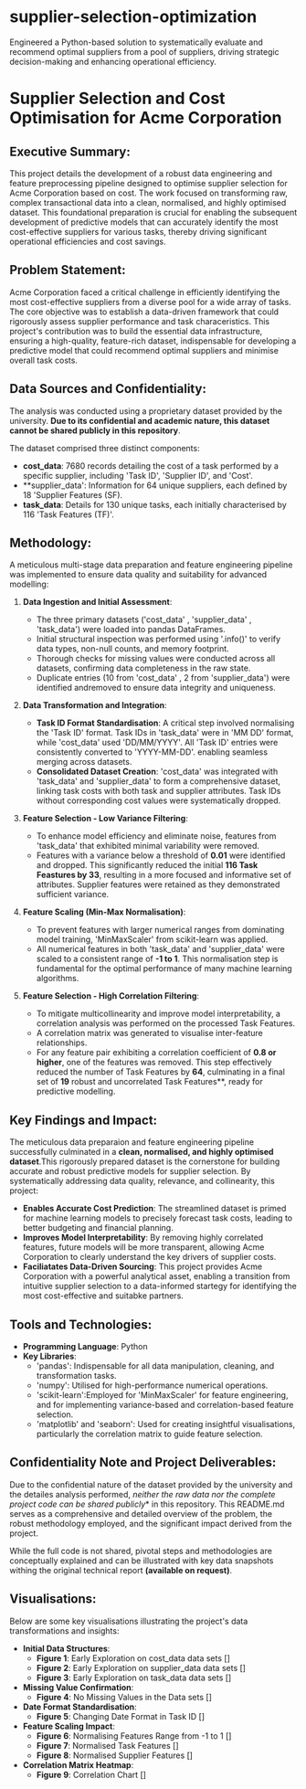 # supplier-selection-optimization
Engineered a Python-based solution to systematically evaluate and recommend optimal suppliers from a pool of suppliers, driving strategic decision-making and enhancing operational efficiency.

# Supplier Selection and Cost Optimisation for Acme Corporation

## Executive Summary:
This project details the development of a robust data engineering and feature preprocessing pipeline designed to optimise supplier selection for Acme Corporation based on cost. The work focused on transforming raw, complex transactional data into a clean, normalised, and highly optimised dataset. This foundational preparation is crucial for enabling the subsequent development of predictive models that can accurately identify the most cost-effective suppliers for various tasks, thereby driving significant operational efficiencies and cost savings. 

## Problem Statement:
Acme Corporation faced a critical challenge in efficiently identifying the most cost-effective suppliers from a diverse pool for a wide array of tasks. The core objective was to establish a data-driven framework that could rigorously assess supplier performance and task characeristics. This project's contribution was to build the essential data infrastructure, ensuring a high-quality, feature-rich dataset, indispensable for developing a predictive model that could recommend optimal suppliers and minimise overall task costs. 

## Data Sources and Confidentiality:
The analysis was conducted using a proprietary dataset provided by the university. **Due to its confidential and academic nature, this dataset cannot be shared publicly in this repository**. 

The dataset comprised three distinct components:
* **cost_data**: 7680 records detailing the cost of a task performed by a specific supplier, including 'Task ID', 'Supplier ID', and 'Cost'.
* **supplier_data': Information for 64 unique suppliers, each defined by 18 'Supplier Features (SF).
* **task_data**: Details for 130 unique tasks, each initially characterised by 116 'Task Features (TF)'.

## Methodology:
A meticulous multi-stage data preparation and feature engineering pipeline was implemented to ensure data quality and suitability for advanced modelling:
1. **Data Ingestion and Initial Assessment**:
   * The three primary datasets ('cost_data' , 'supplier_data' , 'task_data') were loaded into pandas DataFrames.
   * Initial structural inspection was performed using '.info()' to verify data types, non-null counts, and memory footprint.
   * Thorough checks for missing values were conducted across all datasets, confirming data completeness in the raw state.
   * Duplicate entries (10 from 'cost_data' , 2 from 'supplier_data') were identified andremoved to ensure data integrity and uniqueness.

2. **Data Transformation and Integration**:
   * **Task ID Format Standardisation**: A critical step involved normalising the 'Task ID' format. Task IDs in 'task_data' were in 'MM DD' format, while 'cost_data' used 'DD/MM/YYYY'. All 'Task ID' entries were consistently converted to 'YYYY-MM-DD'. enabling seamless merging across datasets.
   * **Consolidated Dataset Creation**: 'cost_data' was integrated with 'task_data' and 'supplier_data' to form a comprehensive dataset, linking task costs with both task and supplier attributes. Task IDs without corresponding cost values were systematically dropped.

3. **Feature Selection - Low Variance Filtering**:
   * To enhance model efficiency and eliminate noise, features from 'task_data' that exhibited minimal variability were removed.
   * Features with a variance below a threshold of **0.01** were identified and dropped. This significantly reduced the initial **116 Task Feastures by 33**, resulting in a more focused and informative set of attributes. Supplier features were retained as they demonstrated sufficient variance.

4. **Feature Scaling (Min-Max Normalisation)**:
   * To prevent features with larger numerical ranges from dominating model training, 'MinMaxScaler' from scikit-learn was applied.
   * All numerical features in both 'task_data' and 'supplier_data' were scaled to a consistent range of **-1 to 1**. This normalisation step is fundamental for the optimal performance of many machine learning algorithms.

5. **Feature Selection - High Correlation Filtering**:
   * To mitigate multicollinearity and improve model interpretability, a correlation analysis was performed on the processed Task Features.
   * A correlation matrix was generated to visualise inter-feature relationships.
   * For any feature pair exhibiting a correlation coefficient of **0.8 or higher**, one of the features was removed. This step effectively reduced the number of Task Features by **64**, culminating in a final set of **19** robust and uncorrelated Task Features**, ready for predictive modelling.

## Key Findings and Impact:
The meticulous data preparaion and feature engineering pipeline successfully culminated in a **clean, normalised, and highly optimised dataset**.This rigorously prepared dataset is the cornerstone for building accurate and robust predictive models for supplier selection. By systematically addressing data quality, relevance, and collinearity, this project:
* **Enables Accurate Cost Prediction**: The streamlined dataset is primed for machine learning models to precisely forecast task costs, leading to better budgeting and financial planning.
* **Improves Model Interpretability**: By removing highly correlated features, future models will be more transparent, allowing Acme Corporation to clearly understand the key drivers of supplier costs.
* **Faciliatates Data-Driven Sourcing**: This project provides Acme Corporation with a powerful analytical asset, enabling a transition from intuitive supplier selection to a data-informed startegy for identifying the most cost-effective and suitabke partners.

## Tools and Technologies:
* **Programming Language**: Python
* **Key Libraries**:
  * 'pandas': Indispensable for all data manipulation, cleaning, and transformation tasks.
  * 'numpy': Utilised for high-performance numerical operations.
  * 'scikit-learn':Employed for 'MinMaxScaler' for feature engineering, and for implementing variance-based and correlation-based feature selection.
  * 'matplotlib' and 'seaborn': Used for creating insightful visualisations, particularly the correlation matrix to guide feature selection.

## Confidentiality Note and Project Deliverables:
Due to the confidential nature of the dataset provided by the university and the detailes analysis performed, *neither the raw data nor the complete project code can be shared publicly** in this repository. This README.md serves as a comprehensive and detailed overview of the problem, the robust methodology employed, and the significant impact derived from the project. 

While the full code is not shared, pivotal steps and methodologies are conceptually explained and can be illustrated with key data snapshots withing the original technical report **(available on request)**.

## Visualisations:

Below are some key visualisations illustrating the project's data transformations and insights:

* **Initial Data Structures**:
  * **Figure 1**: Early Exploration on cost_data data sets []
  * **Figure 2**: Early Exploration on supplier_data data sets []
  * **Figure 3**: Early Exploration on task_data data sets []
* **Missing Value Confirmation**:
  * **Figure 4**: No Missing Values in the Data sets []
* **Date Format Standardisation**:
  * **Figure 5**: Changing Date Format in Task ID []
* **Feature Scaling Impact**:
  * **Figure 6**: Normalising Features Range from -1 to 1 []
  * **Figure 7**: Normalised Task Features []
  * **Figure 8**: Normalised Supplier Features []
* **Correlation Matrix Heatmap**:
  * **Figure 9**: Correlation Chart []
